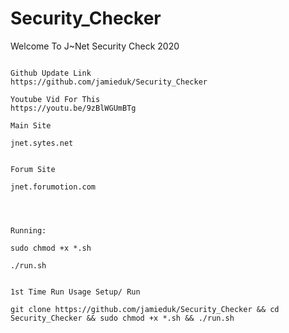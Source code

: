 # Security_Checker
Welcome To J~Net Security Check 2020
~~~~~~~~~~~~~~~~~~~~~~~~~~~~~~~~~~~~

Github Update Link
https://github.com/jamieduk/Security_Checker

Youtube Vid For This
https://youtu.be/9zBlWGUmBTg

Main Site

jnet.sytes.net


Forum Site

jnet.forumotion.com




Running:

sudo chmod +x *.sh

./run.sh


1st Time Run Usage Setup/ Run

git clone https://github.com/jamieduk/Security_Checker && cd Security_Checker && sudo chmod +x *.sh && ./run.sh


